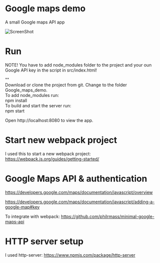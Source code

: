 # Google maps demo
A small Google maps API app

<img src="https://github.com/krem13/maps_demo/blob/master/maps_demo.jpg" alt="ScreenShot" style="max-width:80%;">

# Run
NOTE! You have to add node_modules folder to the project and your oun Google API key in the script in src/index.html! <br />

"<script async defer src = 'https://maps.googleapis.com/maps/api/js?key=[YOUR_KEY]&callback=initMap'></script>"
<br />Download or clone the project from git. Change to the folder Google_maps_demo. 
<br />To add node_modules run:
<br />npm install
<br />To build and start the server run:
<br />npm start

Open http://localhost:8080 to view the app.

# Start new webpack project
I used this to start a new webpack project:
https://webpack.js.org/guides/getting-started/

# Google Maps API & authentication

https://developers.google.com/maps/documentation/javascript/overview 

https://developers.google.com/maps/documentation/javascript/adding-a-google-map#key

To integrate with webpack:
https://github.com/philrmass/minimal-google-maps-api

# HTTP server setup
I used http-server:
https://www.npmjs.com/package/http-server

